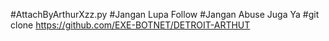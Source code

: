 #AttachByArthurXzz.py
#Jangan Lupa Follow
#Jangan Abuse Juga Ya
#git clone https://github.com/EXE-BOTNET/DETROIT-ARTHUT

